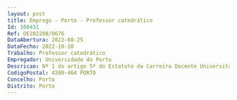 ```yaml
--- 
layout: post
title: Emprego - Porto - Professor catedrático
Id: 100431
Ref: OE202208/0676
DataAbertura: 2022-08-25
DataFecho: 2022-10-10
Trabalho: Professor catedrático
Empregador: Universidade do Porto
Descricao: Nº 1 do artigo 5º do Estatuto da Carreira Docente Universitária
CodigoPostal: 4200-464 PORTO
Concelho: Porto
Distrito: Porto
--- 
```

